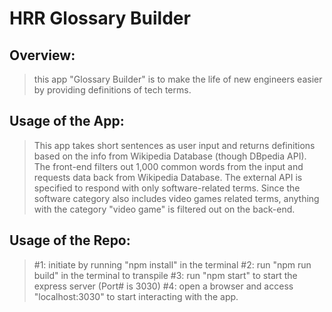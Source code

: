 # HRR Glossary Builder

## Overview:
> this app "Glossary Builder" is to make the life of new engineers easier by providing definitions of tech terms.

## Usage of the App:
> This app takes short sentences as user input and returns definitions based on the info from Wikipedia Database (though DBpedia API). The front-end filters out 1,000 common words from the input and requests data back from Wikipedia Database.
The external API is specified to respond with only software-related terms.  Since the software category also includes video games related terms, anything with the category "video game" is filtered out on the back-end.

## Usage of the Repo:
> #1: initiate by running "npm install" in the terminal
> #2: run "npm run build" in the terminal to transpile
> #3: run "npm start" to start the express server (Port# is 3030)
> #4: open a browser and access "localhost:3030" to start interacting with the app.
